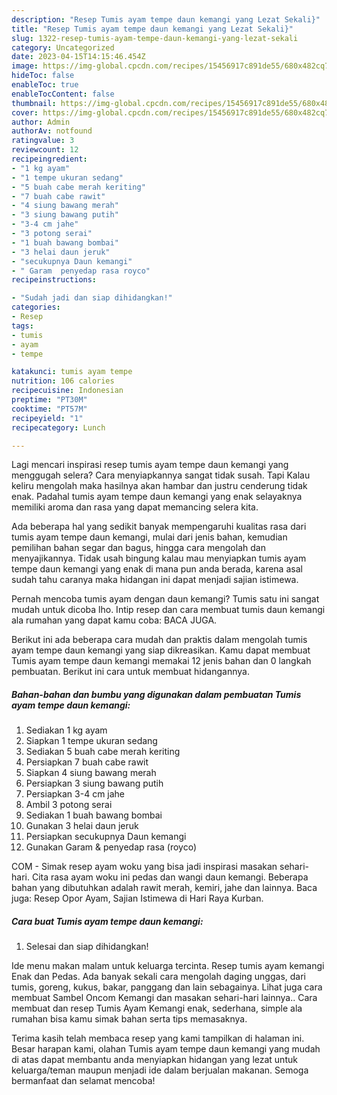 ```yaml
---
description: "Resep Tumis ayam tempe daun kemangi yang Lezat Sekali}"
title: "Resep Tumis ayam tempe daun kemangi yang Lezat Sekali}"
slug: 1322-resep-tumis-ayam-tempe-daun-kemangi-yang-lezat-sekali
category: Uncategorized
date: 2023-04-15T14:15:46.454Z
image: https://img-global.cpcdn.com/recipes/15456917c891de55/680x482cq70/tumis-ayam-tempe-daun-kemangi-foto-resep-utama.jpg
hideToc: false
enableToc: true
enableTocContent: false
thumbnail: https://img-global.cpcdn.com/recipes/15456917c891de55/680x482cq70/tumis-ayam-tempe-daun-kemangi-foto-resep-utama.jpg
cover: https://img-global.cpcdn.com/recipes/15456917c891de55/680x482cq70/tumis-ayam-tempe-daun-kemangi-foto-resep-utama.jpg
author: Admin
authorAv: notfound
ratingvalue: 3
reviewcount: 12
recipeingredient:
- "1 kg ayam"
- "1 tempe ukuran sedang"
- "5 buah cabe merah keriting"
- "7 buah cabe rawit"
- "4 siung bawang merah"
- "3 siung bawang putih"
- "3-4 cm jahe"
- "3 potong serai"
- "1 buah bawang bombai"
- "3 helai daun jeruk"
- "secukupnya Daun kemangi"
- " Garam  penyedap rasa royco"
recipeinstructions:

- "Sudah jadi dan siap dihidangkan!"
categories:
- Resep
tags:
- tumis
- ayam
- tempe

katakunci: tumis ayam tempe 
nutrition: 106 calories
recipecuisine: Indonesian
preptime: "PT30M"
cooktime: "PT57M"
recipeyield: "1"
recipecategory: Lunch

---
```



Lagi mencari inspirasi resep tumis ayam tempe daun kemangi yang menggugah selera? Cara menyiapkannya sangat tidak susah. Tapi Kalau keliru mengolah maka hasilnya akan hambar dan justru cenderung tidak enak. Padahal tumis ayam tempe daun kemangi yang enak selayaknya memiliki aroma dan rasa yang dapat memancing selera kita.


Ada beberapa hal yang sedikit banyak mempengaruhi kualitas rasa dari tumis ayam tempe daun kemangi, mulai dari jenis bahan, kemudian pemilihan bahan segar dan bagus, hingga cara mengolah dan menyajikannya. Tidak usah bingung kalau mau menyiapkan tumis ayam tempe daun kemangi yang enak di mana pun anda berada, karena asal sudah tahu caranya maka hidangan ini dapat menjadi sajian istimewa.

Pernah mencoba tumis ayam dengan daun kemangi? Tumis satu ini sangat mudah untuk dicoba lho. Intip resep dan cara membuat tumis daun kemangi ala rumahan yang dapat kamu coba: BACA JUGA.


Berikut ini ada beberapa cara mudah dan praktis dalam mengolah tumis ayam tempe daun kemangi yang siap dikreasikan. Kamu dapat membuat Tumis ayam tempe daun kemangi memakai 12 jenis bahan dan 0 langkah pembuatan. Berikut ini cara untuk membuat hidangannya.

<!--inarticleads1-->

##### Bahan-bahan dan bumbu yang digunakan dalam pembuatan Tumis ayam tempe daun kemangi:

1. Sediakan 1 kg ayam
1. Siapkan 1 tempe ukuran sedang
1. Sediakan 5 buah cabe merah keriting
1. Persiapkan 7 buah cabe rawit
1. Siapkan 4 siung bawang merah
1. Persiapkan 3 siung bawang putih
1. Persiapkan 3-4 cm jahe
1. Ambil 3 potong serai
1. Sediakan 1 buah bawang bombai
1. Gunakan 3 helai daun jeruk
1. Persiapkan secukupnya Daun kemangi
1. Gunakan  Garam &amp; penyedap rasa (royco)


COM - Simak resep ayam woku yang bisa jadi inspirasi masakan sehari-hari. Cita rasa ayam woku ini pedas dan wangi daun kemangi. Beberapa bahan yang dibutuhkan adalah rawit merah, kemiri, jahe dan lainnya. Baca juga: Resep Opor Ayam, Sajian Istimewa di Hari Raya Kurban. 

<!--inarticleads2-->

##### Cara buat Tumis ayam tempe daun kemangi:


1. Selesai dan siap dihidangkan!

Ide menu makan malam untuk keluarga tercinta. Resep tumis ayam kemangi Enak dan Pedas. Ada banyak sekali cara mengolah daging unggas, dari tumis, goreng, kukus, bakar, panggang dan lain sebagainya. Lihat juga cara membuat Sambel Oncom Kemangi dan masakan sehari-hari lainnya.. Cara membuat dan resep Tumis Ayam Kemangi enak, sederhana, simple ala rumahan bisa kamu simak bahan serta tips memasaknya. 

Terima kasih telah membaca resep yang kami tampilkan di halaman ini. Besar harapan kami, olahan Tumis ayam tempe daun kemangi yang mudah di atas dapat membantu anda menyiapkan hidangan yang lezat untuk keluarga/teman maupun menjadi ide dalam berjualan makanan. Semoga bermanfaat dan selamat mencoba!
